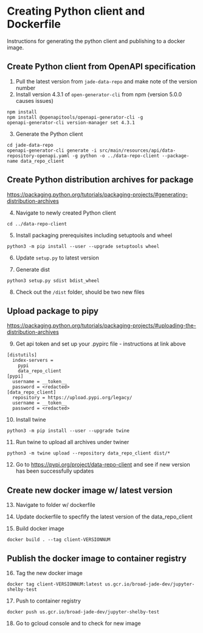 # Creating Python client and Dockerfile

Instructions for generating the python client and publishing to a docker image.

## Create Python client from OpenAPI specification

1. Pull the latest version from `jade-data-repo` and make note of the version number
2. Install version 4.3.1 of `open-generator-cli` from npm (version 5.0.0 causes issues)

```
npm install
npm install @openapitools/openapi-generator-cli -g
openapi-generator-cli version-manager set 4.3.1
```

3. Generate the Python client

```
cd jade-data-repo
openapi-generator-cli generate -i src/main/resources/api/data-repository-openapi.yaml -g python -o ../data-repo-client --package-name data_repo_client
```

## Create Python distribution archives for package

https://packaging.python.org/tutorials/packaging-projects/#generating-distribution-archives

4. Navigate to newly created Python client

```
cd ../data-repo-client
```

5. Install packaging prerequisites including setuptools and wheel

```
python3 -m pip install --user --upgrade setuptools wheel
```

6. Update `setup.py` to latest version

7. Generate dist

```
python3 setup.py sdist bdist_wheel
```

8. Check out the `/dist` folder, should be two new files

## Upload package to pipy

https://packaging.python.org/tutorials/packaging-projects/#uploading-the-distribution-archives

9. Get api token and set up your .pypirc file - instructions at link above

```
[distutils]
  index-servers =
    pypi
    data_repo_client
[pypi]
  username = __token__
  password = <redacted>
[data_repo_client]
  repository = https://upload.pypi.org/legacy/
  username = __token__
  password = <redacted>
```

10. Install twine

```
python3 -m pip install --user --upgrade twine
```

11. Run twine to upload all archives under twiner

```
python3 -m twine upload --repository data_repo_client dist/*
```

12. Go to https://pypi.org/project/data-repo-client and see if new version has been successfully updates

## Create new docker image w/ latest version

13. Navigate to folder w/ dockerfile

14. Update dockerfile to specfify the latest version of the data_repo_client

15. Build docker image

```
docker build . --tag client-VERSIONNUM
```

## Publish the docker image to container registry

16. Tag the new docker image

```
docker tag client-VERSIONNUM:latest us.gcr.io/broad-jade-dev/jupyter-shelby-test
```

17. Push to container registry

```
docker push us.gcr.io/broad-jade-dev/jupyter-shelby-test
```

18. Go to gcloud console and to check for new image
